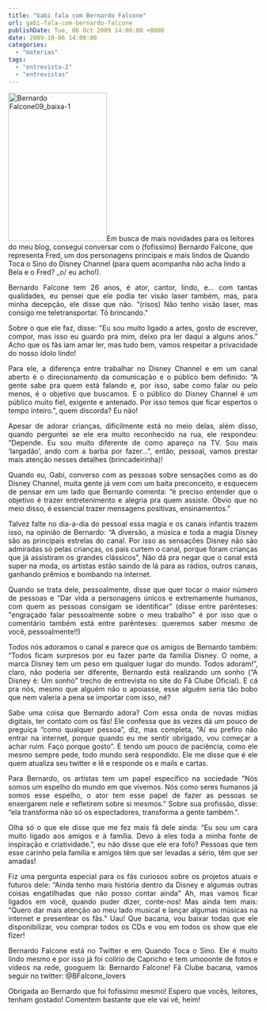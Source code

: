 ```yaml
---
title: "Gabi fala com Bernardo Falcone"
url: gabi-fala-com-bernardo-falcone
publishDate: Tue, 06 Oct 2009 14:00:00 +0000
date: 2009-10-06 14:00:00
categories: 
  - "materias"
tags: 
  - "entrevista-2"
  - "entrevistas"
---
```

<a href="http://www.gabi.blog.br/wp-content/uploads/2009/10/Bernardo-Falcone09_baixa-1.jpg"><img class="size-medium wp-image-1347 alignleft" alt="Bernardo Falcone09_baixa-1" src="http://www.gabi.blog.br/wp-content/uploads/2009/10/Bernardo-Falcone09_baixa-1-199x300.jpg" width="199" height="300" /></a>Em busca de mais novidades para os leitores do meu blog, consegui conversar com o (fofíssimo) Bernardo Falcone, que representa Fred, um dos personagens principais e mais lindos de Quando Toca o Sino do Disney Channel (para quem acompanha não acha lindo a Bela e o Fred? _o/ eu acho!).
<p style="text-align: justify;">Bernardo Falcone tem 26 anos, é ator, cantor, lindo, e... com tantas qualidades, eu pensei que ele podia ter visão laser também, mas, para minha decepção, ele disse que não. “(risos) Não tenho visão laser, mas consigo me teletransportar. Tô brincando."</p>
<p style="text-align: justify;">Sobre o que ele faz, disse: "Eu sou muito ligado a artes, gosto de escrever, compor, mas isso eu guardo pra mim, deixo pra ler daqui a alguns anos.” Acho que os fãs iam amar ler, mas tudo bem, vamos respeitar a privacidade do nosso ídolo lindo!</p>
<p style="text-align: justify;">Para ele, a diferença entre trabalhar no Disney Channel e em um canal aberto é o direcionamento da comunicação e o público bem definido: “A gente sabe pra quem está falando e, por isso, sabe como falar ou pelo menos, é o objetivo que buscamos. E o público do Disney Channel é um público muito fiel, exigente e antenado. Por isso temos que ficar espertos o tempo inteiro.”, quem discorda? Eu não!</p>
<p style="text-align: justify;">Apesar de adorar crianças, dificilmente está no meio delas, além disso, quando perguntei se ele era muito reconhecido na rua, ele respondeu: “Depende. Eu sou muito diferente de como apareço na TV. Sou mais ‘largadão’, ando com a barba por fazer...”, então, pessoal, vamos prestar mais atenção nesses detalhes (brincadeirinha)!</p>
<p style="text-align: justify;">Quando eu, Gabi, converso com as pessoas sobre sensações como as do Disney Channel, muita gente já vem com um baita preconceito, e esquecem de pensar em um lado que Bernardo comenta: “é preciso entender que o objetivo é trazer entretenimento e alegria pra quem assiste. Óbvio que no meio disso, é essencial trazer mensagens positivas, ensinamentos.”</p>
<p style="text-align: justify;">Talvez falte no dia-a-dia do pessoal essa magia e os canais infantis trazem isso, na opinião de Bernardo: “A diversão, a música e toda a magia Disney são as principais estrelas do canal. Por isso as sensações Disney não são admiradas só pelas crianças, os pais curtem o canal, porque foram crianças que já assistiram os grandes clássicos”, Não dá pra negar que o canal está super na moda, os artistas estão saindo de lá para as rádios, outros canais, ganhando prêmios e bombando na internet.</p>
<p style="text-align: justify;">Quando se trata dele, pessoalmente, disse que quer tocar o maior número de pessoas e “Dar vida a personagens únicos e extremamente humanos, com quem as pessoas consigam se identificar” (disse entre parênteses: "engraçado falar pessoalmente sobre o meu trabalho" é por isso que o comentário também está entre parênteses: queremos saber mesmo de você, pessoalmente!!)</p>
<p style="text-align: justify;">Todos nós adoramos o canal e parece que os amigos de Bernardo também: “Todos ficam surpresos por eu fazer parte da família Disney. O nome, a marca Disney tem um peso em qualquer lugar do mundo. Todos adoram!”, claro, não poderia ser diferente, Bernardo está realizando um sonho (“A Disney é: Um sonho” trecho de entrevista no site do Fã Clube Oficial). E cá pra nós, mesmo que alguém não o apoiasse, esse alguém seria tão bobo que nem valeria a pena se importar com isso, né?</p>
<p style="text-align: justify;">Sabe uma coisa que Bernardo adora? Com essa onda de novas mídias digitais, ter contato com os fãs! Ele confessa que às vezes dá um pouco de preguiça “como qualquer pessoa”, diz, mas completa, “Aí eu prefiro não entrar na internet, porque quando eu me sentir obrigado, vou começar a achar ruim. Faço porque gosto”. E tendo um pouco de paciência, como ele mesmo sempre pede, todo mundo será respondido. Ele me disse que é ele quem atualiza seu twitter e lê e responde os e mails e cartas.</p>
<p style="text-align: justify;">Para Bernardo, os artistas tem um papel específico na sociedade “Nós somos um espelho do mundo em que vivemos. Nós como seres humanos já somos esse espelho, o ator tem esse papel de fazer as pessoas se enxergarem nele e refletirem sobre si mesmos.” Sobre sua profissão, disse: “ela transforma não só os espectadores, transforma a gente também.”.</p>
<p style="text-align: justify;">Olha só o que ele disse que me fez mais fã dele ainda: “Eu sou um cara muito ligado aos amigos e à família. Devo à eles toda a minha fonte de inspiração e criatividade.”, eu não disse que ele era fofo? Pessoas que tem esse carinho pela família e amigos têm que ser levadas a sério, têm que ser amadas!</p>
<p style="text-align: justify;">Fiz uma pergunta especial para os fãs curiosos sobre os projetos atuais e futuros dele: “Ainda tenho mais história dentro da Disney e algumas outras coisas engatilhadas que não posso contar ainda” Ah, mas vamos ficar ligados em você, quando puder dizer, conte-nos! Mas ainda tem mais: “Quero dar mais atenção ao meu lado musical e lançar algumas músicas na internet e presentear os fãs.” Uau! Que bacana, vou baixar todas que ele disponibilizar, vou comprar todos os CDs e vou em todos os show que ele fizer!</p>
<p style="text-align: justify;">Bernardo Falcone está no Twitter e em Quando Toca o Sino. Ele é muito lindo mesmo e por isso já foi colírio de Capricho e tem umooonte de fotos e vídeos na rede, googuem lá: Bernardo Falcone!
Fã Clube bacana, vamos seguir no twitter: @BFalcone_lovers</p>
<p style="text-align: justify;">Obrigada ao Bernardo que foi fofíssimo mesmo! Espero que vocês, leitores, tenham gostado! Comentem bastante que ele vai vê, heim!</p>
